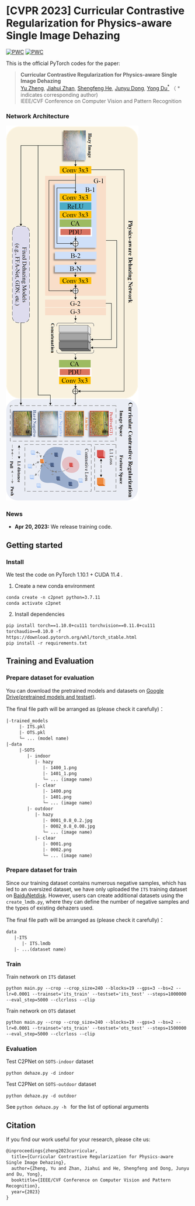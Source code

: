 # [CVPR 2023] Curricular Contrastive Regularization for Physics-aware Single Image Dehazing

[![PWC](https://img.shields.io/endpoint.svg?url=https://paperswithcode.com/badge/curricular-contrastive-regularization-for/image-dehazing-on-sots-indoor)](https://paperswithcode.com/sota/image-dehazing-on-sots-indoor?p=curricular-contrastive-regularization-for) [![PWC](https://img.shields.io/endpoint.svg?url=https://paperswithcode.com/badge/curricular-contrastive-regularization-for/image-dehazing-on-sots-outdoor)](https://paperswithcode.com/sota/image-dehazing-on-sots-outdoor?p=curricular-contrastive-regularization-for)

This is the official PyTorch codes for the paper:  
>**Curricular Contrastive Regularization for Physics-aware Single Image Dehazing**<br>  [Yu Zheng](https://github.com/YuZheng9), [Jiahui Zhan](https://github.com/zhanjiahui), [Shengfeng He](http://www.shengfenghe.com/), [Junyu Dong](https://it.ouc.edu.cn/djy_23898/main.htm), [Yong Du<sup>*</sup>](https://www.csyongdu.cn/) （ * indicates corresponding author)<br>
>IEEE/CVF Conference on Computer Vision and Pattern Recognition

### Network Architecture
![Architecture](figs/network.png)

### News

- **Apr 20, 2023:** We release training code.


## Getting started

### Install

We test the code on PyTorch 1.10.1 + CUDA 11.4 .

1. Create a new conda environment
```
conda create -n c2pnet python=3.7.11
conda activate c2pnet
```

2. Install dependencies
```
pip install torch==1.10.0+cu111 torchvision==0.11.0+cu111 torchaudio==0.10.0 -f https://download.pytorch.org/whl/torch_stable.html
pip install -r requirements.txt
```

##  Training and Evaluation

### Prepare dataset for evaluation


You can download the pretrained models and datasets on [Google Drive(pretrained models and testset)](https://drive.google.com/drive/folders/1XwKEUCK__JlvoSUrD3ccCbxp7iE27-70?usp=sharing).

The final file path will be arranged as (please check it carefully)：

```
|-trained_models
     |- ITS.pkl
     |- OTS.pkl
     └─ ... (model name)
|-data
     |-SOTS
        |- indoor
           |- hazy
              |- 1400_1.png 
              |- 1401_1.png 
              └─ ... (image name)
           |- clear
              |- 1400.png 
              |- 1401.png
              └─ ... (image name)
        |- outdoor
           |- hazy
              |- 0001_0.8_0.2.jpg 
              |- 0002_0.8_0.08.jpg
              └─ ... (image name)
           |- clear
              |- 0001.png 
              |- 0002.png
              └─ ... (image name)
```

### Prepare dataset for train
Since our training dataset contains numerous negative samples, which has led to an oversized dataset, we have only uploaded the `ITS` training dataset on [BaiduNetdisk](https://pan.baidu.com/s/1e14euxe8JQcyzJ2GyQc-4Q?pwd=rnxk). However, users can create additional datasets using the `create_lmdb.py`, where they can define the number of negative samples and the types of existing dehazers used.

The final file path will be arranged as (please check it carefully)：

```
data
   |-ITS
      |- ITS.lmdb
   |- ...(dataset name)
```

### Train

Train network on `ITS` dataset

```
python main.py --crop --crop_size=240 --blocks=19 --gps=3 --bs=2 --lr=0.0001 --trainset='its_train' --testset='its_test' --steps=1000000 --eval_step=5000 --clcrloss --clip
```
Train network on `OTS`  dataset

```
python main.py --crop --crop_size=240 --blocks=19 --gps=3 --bs=2 --lr=0.0001 --trainset='ots_train' --testset='ots_test' --steps=1500000 --eval_step=5000 --clcrloss --clip
```

### Evaluation
Test C2PNet on `SOTS-indoor` dataset 

```python dehaze.py -d indoor```

Test C2PNet on `SOTS-outdoor` dataset 

```python dehaze.py -d outdoor```


See `python dehaze.py -h ` for the list of optional arguments


## Citation
If you find our work useful for your research, please cite us:
```
@inproceedings{zheng2023curricular,
  title={Curricular Contrastive Regularization for Physics-aware Single Image Dehazing},
  author={Zheng, Yu and Zhan, Jiahui and He, Shengfeng and Dong, Junyu and Du, Yong},
  booktitle={IEEE/CVF Conference on Computer Vision and Pattern Recognition},
  year={2023}
}
```
